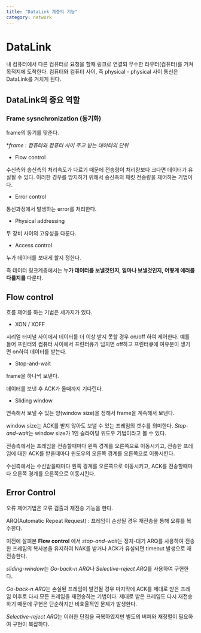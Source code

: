 ```yaml
---
title: "DataLink 계층의 기능"
category: network
---
```


# DataLink

내 컴퓨터에서 다른 컴퓨터로 요청을 할때 링크로 연결되 무수한 라우터(컴퓨터)를 거쳐 목적지에 도착한다. 컴퓨터와 컴퓨터 사이, 즉 physical - physical 사이 통신은 DataLink를 거치게 된다. 



## DataLink의 중요 역할

### Frame sysnchronization (동기화)

frame의 동기를 맞춘다. 

**frame : 컴퓨터와 컴퓨터 사이 주고 받는 데이터의 단위*



* Flow control

수신측와 송신측의 처리속도가 다르기 때문에 전송량이 처리량보다 크다면 데이터가 유실될 수 있다. 이러한 경우를 방지하기 위해서 송신측의 패킷 전송량을 제어하는 기법이다.



* Error control

통신과정에서 발생하는 error를 처리한다.



* Physical addressing

두 장비 사이의 고유성을 다룬다.



* Access control

누가 데이터를 보내게 할지 정한다.



즉 데이터 링크계층에서는 **누가 데이터를 보낼것인지, 얼마나 보낼것인지, 어떻게 에러를 다룰지를** 다룬다.



## Flow control

흐름 제어를 하는 기법은 세가지가 있다.

* XON / XOFF

시리얼 터미널 사이에서 데이터를 더 이상 받지 못할 경우 on/off 하여 제어한다. 예를 들어 프린터와 컴퓨터 사이에서 프린터큐가  넘치면 off하고 프린터큐에 여유분이 생기면 on하여 데이터를 받는다.

 

* Stop-and-wait

frame을 하나씩 보낸다.

데이터를 보낸 후 ACK가 올때까지 기다린다.



* Sliding window

연속해서 보낼 수 있는 양(window size)을 정해서 frame을 계속해서 보낸다.

window size는 ACK를 받지 않아도 보낼 수 있는 프레임의 갯수를 의미한다. *Stop-and-wait*는 window size가 1인 슬라이딩 위도우 기법이라고 볼 수 있다.

전송측에서는 프레임을 전송할때마다 왼쪽 경계를 오른쪽으로 이동시키고, 전송한 프레임에 대한 ACK를 받을때마다 윈도우의 오른쪽 경계를 오른쪽으로 이동시킨다.

수신측에서는 수신받을때마다 왼쪽 경계를 오른쪽으로 이동시키고, ACK를 전송할때마다 오른쪽 경계를 오른쪽으로 이동시킨다.



##  Error Control

오류 제어기법은 오류 검출과 재전송 기능을 한다.

ARQ(Automatic Repeat Request) : 프레임이 손상될 경우 재전송을 통해 오류를 복수한다.

이전에 살펴본 **Flow control** 에서 *stop-and-wait*는 정지-대기 ARQ를 사용하여 전송한 프레임의 복사본을 유지하여 NAK를 받거나 ACK가 유실되면 timeout 발생으로 재전송한다.

*sliding-window*는 *Go-back-n ARQ*나 *Selective-reject ARQ*를 사용하여 구현한다.

*Go-back-n ARQ*는 손실된 프레임이 발견될 경우 마지막에 ACK를 제대로 받은 프레임 이후로 다시 모든 프레임을 재전송하는 기법이다. 제대로 받은 프레임도 다시 재전송하기 때문에 구현은 단순하지만 비효율적인 문제가 발생한다.

*Selective-reject ARQ*는 이러한 단점을 극복하였지만 별도의 버퍼와 재정렬이 필요하여 구현이 복잡하다.